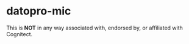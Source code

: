 # datopro-mic

This is **NOT** in any way associated with, endorsed by, or affiliated with Cognitect.

